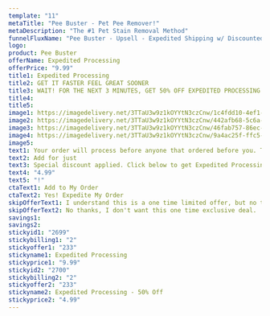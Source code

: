 ```yaml
---
template: "11"
metaTitle: "Pee Buster - Pet Pee Remover!"
metaDescription: "The #1 Pet Stain Removal Method"
funnelFluxName: "Pee Buster - Upsell - Expedited Shipping w/ Discounted Downsell"
logo: 
product: Pee Buster
offerName: Expedited Processing
offerPrice: "9.99"
title1: Expedited Processing
title2: GET IT FASTER FEEL GREAT SOONER
title3: WAIT! FOR THE NEXT 3 MINUTES, GET 50% OFF EXPEDITED PROCESSING!
title4:
title5:
image1: https://imagedelivery.net/3TTaU3w9z1kOYYtN3czCnw/1c4fdd10-4ef1-4098-cfe8-73f8eaffd800/public
image2: https://imagedelivery.net/3TTaU3w9z1kOYYtN3czCnw/442afb68-5c6a-4cf7-7707-a4259d0b2200/public
image3: https://imagedelivery.net/3TTaU3w9z1kOYYtN3czCnw/46fab757-86ec-4644-486e-eaccc2712b00/public
image4: https://imagedelivery.net/3TTaU3w9z1kOYYtN3czCnw/9a4ac25f-ffc5-4b87-8a07-da54f3448300/public
image5:
text1: Your order will process before anyone that ordered before you. The quicker you get your order, the sooner you will start seeing the results.
text2: Add for just
text3: Special discount applied. Click below to get Expedited Processing for only
text4: "4.99"
text5: "!"
ctaText1: Add to My Order
ctaText2: Yes! Expedite My Order
skipOfferText1: I understand this is a one time limited offer, but no thanks!
skipOfferText2: No thanks, I don't want this one time exclusive deal.
savings1:
savings2:
stickyid1: "2699"
stickybilling1: "2"
stickyoffer1: "233"
stickyname1: Expedited Processing
stickyprice1: "9.99"
stickyid2: "2700"
stickybilling2: "2"
stickyoffer2: "233"
stickyname2: Expedited Processing - 50% Off
stickyprice2: "4.99"
---
```

